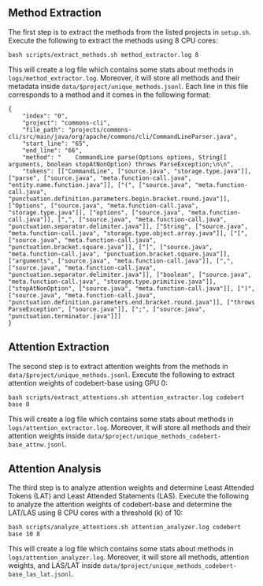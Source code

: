 ## Method Extraction
The first step is to extract the methods from the listed projects in `setup.sh`. Execute the following to extract the methods using 8 CPU cores:

`bash scripts/extract_methods.sh method_extractor.log 8`

This will create a log file which contains some stats about methods in `logs/method_extractor.log`. Moreover, it will store all methods and their metadata inside `data/$project/unique_methods.jsonl`. Each line in this file corresponds to a method and it comes in the following format:

```
{
    "index": "0", 
    "project": "commons-cli", 
    "file_path": "projects/commons-cli/src/main/java/org/apache/commons/cli/CommandLineParser.java", 
    "start_line": "65", 
    "end_line": "66", 
    "method": "    CommandLine parse(Options options, String[] arguments, boolean stopAtNonOption) throws ParseException;\n\n", 
    "tokens": [["CommandLine", ["source.java", "storage.type.java"]], ["parse", ["source.java", "meta.function-call.java", "entity.name.function.java"]], ["(", ["source.java", "meta.function-call.java", "punctuation.definition.parameters.begin.bracket.round.java"]], ["Options", ["source.java", "meta.function-call.java", "storage.type.java"]], ["options", ["source.java", "meta.function-call.java"]], [",", ["source.java", "meta.function-call.java", "punctuation.separator.delimiter.java"]], ["String", ["source.java", "meta.function-call.java", "storage.type.object.array.java"]], ["[", ["source.java", "meta.function-call.java", "punctuation.bracket.square.java"]], ["]", ["source.java", "meta.function-call.java", "punctuation.bracket.square.java"]], ["arguments", ["source.java", "meta.function-call.java"]], [",", ["source.java", "meta.function-call.java", "punctuation.separator.delimiter.java"]], ["boolean", ["source.java", "meta.function-call.java", "storage.type.primitive.java"]], ["stopAtNonOption", ["source.java", "meta.function-call.java"]], [")", ["source.java", "meta.function-call.java", "punctuation.definition.parameters.end.bracket.round.java"]], ["throws ParseException", ["source.java"]], [";", ["source.java", "punctuation.terminator.java"]]]
}
```

## Attention Extraction
The second step is to extract attention weights from the methods in `data/$project/unique_methods.jsonl`. Execute the following to extract attention weights of codebert-base using GPU 0:

`bash scripts/extract_attentions.sh attention_extractor.log codebert base 0`

This will create a log file which contains some stats about methods in `logs/attention_extractor.log`. Moreover, it will store all methods and their attention weights inside `data/$project/unique_methods_codebert-base_attnw.jsonl`.

## Attention Analysis
The third step is to analyze attention weights and determine Least Attended Tokens (LAT) and Least Attended Statements (LAS). Execute the following to analyze the attention weights of codebert-base and determine the LAT/LAS using 8 CPU cores with a threshold (k) of 10:

`bash scripts/analyze_attentions.sh attention_analyzer.log codebert base 10 8`

This will create a log file which contains some stats about methods in `logs/attention_analyzer.log`. Moreover, it will store all methods, attention weights, and LAS/LAT inside `data/$project/unique_methods_codebert-base_las_lat.jsonl`.